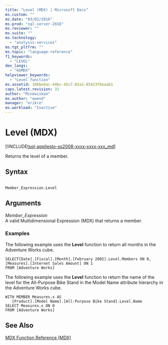 ```yaml
---
title: "Level (MDX) | Microsoft Docs"
ms.custom: ""
ms.date: "03/02/2016"
ms.prod: "sql-server-2016"
ms.reviewer: ""
ms.suite: ""
ms.technology: 
  - "analysis-services"
ms.tgt_pltfrm: ""
ms.topic: "language-reference"
f1_keywords: 
  - "LEVEL"
dev_langs: 
  - "kbMDX"
helpviewer_keywords: 
  - "Level function"
ms.assetid: 10bbe4ac-44bc-45c7-81a1-85423fbeaab1
caps.latest.revision: 31
author: "Minewiskan"
ms.author: "owend"
manager: "erikre"
ms.workload: "Inactive"
---
```

# Level (MDX)
[!INCLUDE[tsql-appliesto-ss2008-xxxx-xxxx-xxx_md](../includes/tsql-appliesto-ss2008-xxxx-xxxx-xxx-md.md)]

  Returns the level of a member.  
  
## Syntax  
  
```  
  
Member_Expression.Level  
```  
  
## Arguments  
 *Member_Expression*  
 A valid Multidimensional Expression (MDX) that returns a member.  
  
### Examples  
 The following example uses the **Level** function to return all months in the Adventure Works cube.  
  
```  
SELECT[Date].[Fiscal].[Month].[February 2002].Level.Members ON 0,  
[Measures].[Internet Sales Amount] ON 1  
FROM [Adventure Works]  
```  
  
 The following example uses the **Level** function to return the name of the level for the All-Purpose Bike Stand in the Model Name attribute hierarchy in the Adventure Works cube.  
  
```  
WITH MEMBER Measures.x AS   
   [Product].[Model Name].[All-Purpose Bike Stand].Level.Name  
SELECT Measures.x ON 0  
FROM [Adventure Works]  
```  
  
## See Also  
 [MDX Function Reference &#40;MDX&#41;](../mdx/mdx-function-reference-mdx.md)  
  
  
